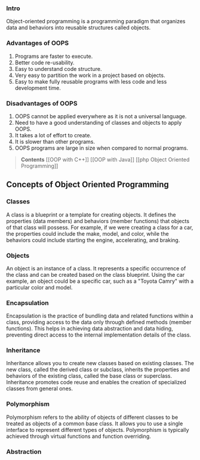 ### **Intro**
Object-oriented programming is a programming paradigm that organizes data and behaviors into reusable structures called objects.

### Advantages of OOPS

1. Programs are faster to execute.
2. Better code re-usability. 
3. Easy to understand code structure. 
4. Very easy to partition the work in a project based on objects.
5. Easy to make fully reusable programs with less code and less development time. 

### Disadvantages of OOPS

1. OOPS cannot be applied everywhere as it is not a universal language.
2. Need to have a good understanding of classes and objects to apply OOPS. 
3. It takes a lot of effort to create. 
4. It is slower than other programs.
5. OOPS programs are large in size when compared to normal programs.


> **Contents**
> [[OOP with C++]]
> [[OOP with Java]]
> [[php Object Oriented Programming]]

## Concepts of Object Oriented Programming

### Classes
A class is a blueprint or a template for creating objects. It defines the properties (data members) and behaviors (member functions) that objects of that class will possess. For example, if we were creating a class for a car, the properties could include the make, model, and color, while the behaviors could include starting the engine, accelerating, and braking.

### Objects
An object is an instance of a class. It represents a specific occurrence of the class and can be created based on the class blueprint. Using the car example, an object could be a specific car, such as a "Toyota Camry" with a particular color and model.

### Encapsulation
Encapsulation is the practice of bundling data and related functions within a class, providing access to the data only through defined methods (member functions). This helps in achieving data abstraction and data hiding, preventing direct access to the internal implementation details of the class.

### Inheritance
Inheritance allows you to create new classes based on existing classes. The new class, called the derived class or subclass, inherits the properties and behaviors of the existing class, called the base class or superclass. Inheritance promotes code reuse and enables the creation of specialized classes from general ones.

### Polymorphism
Polymorphism refers to the ability of objects of different classes to be treated as objects of a common base class. It allows you to use a single interface to represent different types of objects. Polymorphism is typically achieved through virtual functions and function overriding.

### Abstraction

